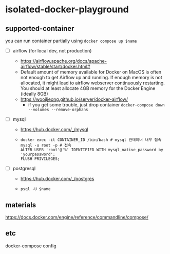 # isolated-docker-playground

## supported-container

you can run container partially using `docker compose up $name`

- [ ] airflow (for local dev, not production)

  - https://airflow.apache.org/docs/apache-airflow/stable/start/docker.html#
  - Default amount of memory available for Docker on MacOS is often not enough to get Airflow up and running. If enough memory is not allocated, it might lead to airflow webserver continuously restarting. You should at least allocate 4GB memory for the Docker Engine (ideally 8GB)
  - https://wooiljeong.github.io/server/docker-airflow/
    - if you get some trouble, just drop container `docker-compose down --volumes --remove-orphans`

- [ ] mysql

  - https://hub.docker.com/_/mysql
  - ```
    docker exec -it CONTAINER_ID /bin/bash # mysql 컨테이너 내부 접속
    mysql -u root -p # 접속
    ALTER USER 'root'@'%' IDENTIFIED WITH mysql_native_password by 'yourpassword';
    FLUSH PRIVILEGES;
    ```

- [ ] postgresql
  - https://hub.docker.com/_/postgres
  - ```
    psql -U $name
    ```

## materials

https://docs.docker.com/engine/reference/commandline/compose/

## etc

docker-compose config
